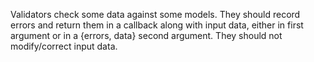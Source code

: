Validators check some data against some models.
They should record errors and return them in a callback along with input data, either in first argument or in a {errors, data} second argument.
They should not modify/correct input data.
